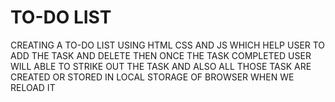 # TO-DO LIST
 CREATING A TO-DO LIST USING HTML CSS AND JS WHICH HELP USER TO ADD THE TASK AND DELETE THEN ONCE THE TASK COMPLETED USER WILL ABLE TO STRIKE OUT THE TASK AND ALSO ALL THOSE TASK ARE CREATED OR STORED IN LOCAL STORAGE OF BROWSER WHEN WE RELOAD IT 

